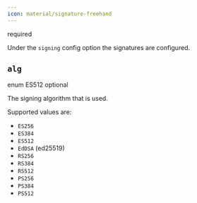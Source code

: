 ```yaml
---
icon: material/signature-freehand
---
```

<span class="badge badge-red" title="If this option is required or optional">required</span>


Under the `signing` config option the signatures are configured.

## `alg`
<span class="badge badge-purple" title="Value Type">enum</span>
<span class="badge badge-blue" title="Default Value">ES512</span>
<span class="badge badge-green" title="If this option is required or optional">optional</span>

The signing algorithm that is used.

Supported values are:

- `ES256`
- `ES384`
- `ES512`
- `EdDSA` (ed25519)
- `RS256`
- `RS384`
- `RS512`
- `PS256`
- `PS384`
- `PS512`
